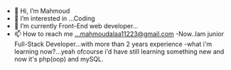 - 👋 Hi, I’m Mahmoud
- 👀 I’m interested in ...Coding
- 🌱 I’m currently Front-End web developer...
- 📫 How to reach me ...mahmoudalaa11223@gmail.com
-Now..Iam junior Full-Stack Developer...with more than 2 years experience
-what i'm learning now?...yeah ofcourse i'd have still learning something new and now it's php(oop) and mySQL.
<!-- - 🌱 I’m currently ... Full Stack(MERN-STACK) -->
